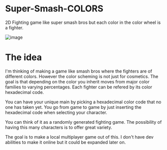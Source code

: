 # Super-Smash-COLORS
2D Fighting game like super smash bros but each color in the color wheel is a fighter.

![image](https://docs.gimp.org/en/images/dialogs/color-triangle.png)

# The idea
I'm thinking of making a game like smash bros where the fighters are of different colors.
However the color scheming is not just for cosmetics. The goal is that depending on the color
you inherit moves from major color families to varying percentages. Each fighter can be refered
by its color hexadecimal code. 

You can have your unique main by picking a hexadecimal color code
that no one has taken yet. You go from game to game by just inserting the hexadecimal code when
selecting your character.

You can think of it as a randomly generated fighting game. The possibility of having this many
characters is to offer great variety.

The goal is to make a local multiplayer game out of this. I don't have dev abilities to make it
online but it could be expanded later on.




